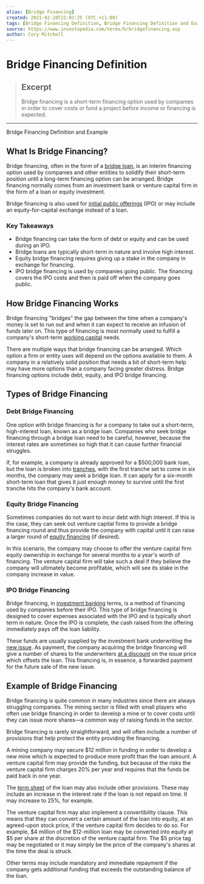 ```yaml
---
alias: [Bridge Financing]
created: 2021-02-28T22:03:25 (UTC +11:00)
tags: [Bridge Financing Definition, Bridge Financing Definition and Example]
source: https://www.investopedia.com/terms/b/bridgefinancing.asp
author: Cory Mitchell
---
```


# Bridge Financing Definition

> ## Excerpt
> Bridge financing is a short-term financing option used by companies in order to cover costs or fund a project before income or financing is expected.

---

Bridge Financing Definition and Example
## What Is Bridge Financing?

Bridge financing, often in the form of a [bridge loan](https://www.investopedia.com/terms/b/bridgeloan.asp), is an interim financing option used by companies and other entities to solidify their short-term position until a long-term financing option can be arranged. Bridge financing normally comes from an investment bank or venture capital firm in the form of a loan or equity investment.

Bridge financing is also used for [initial public offerings](https://www.investopedia.com/terms/i/ipo.asp) (IPO) or may include an equity-for-capital exchange instead of a loan.

### Key Takeaways

-   Bridge financing can take the form of debt or equity and can be used during an IPO.
-   Bridge loans are typically short-term in nature and involve high interest.
-   Equity bridge financing requires giving up a stake in the company in exchange for financing.
-   IPO bridge financing is used by companies going public. The financing covers the IPO costs and then is paid off when the company goes public.

## How Bridge Financing Works

Bridge financing "bridges" the gap between the time when a company's money is set to run out and when it can expect to receive an infusion of funds later on. This type of financing is most normally used to fulfill a company's short-term [working capital](https://www.investopedia.com/terms/w/workingcapital.asp) needs.

There are multiple ways that bridge financing can be arranged. Which option a firm or entity uses will depend on the options available to them. A company in a relatively solid position that needs a bit of short-term help may have more options than a company facing greater distress. Bridge financing options include debt, equity, and IPO bridge financing.

## Types of Bridge Financing

### Debt Bridge Financing

One option with bridge financing is for a company to take out a short-term, high-interest loan, known as a bridge loan. Companies who seek bridge financing through a bridge loan need to be careful, however, because the interest rates are sometimes so high that it can cause further financial struggles.

If, for example, a company is already approved for a $500,000 bank loan, but the loan is broken into [tranches](https://www.investopedia.com/terms/t/tranches.asp), with the first tranche set to come in six months, the company may seek a bridge loan. It can apply for a six-month short-term loan that gives it just enough money to survive until the first tranche hits the company's bank account.

### Equity Bridge Financing

Sometimes companies do not want to incur debt with high interest. If this is the case, they can seek out venture capital firms to provide a bridge financing round and thus provide the company with capital until it can raise a larger round of [equity financing](https://www.investopedia.com/terms/e/equityfinancing.asp) (if desired).

In this scenario, the company may choose to offer the venture capital firm equity ownership in exchange for several months to a year's worth of financing. The venture capital firm will take such a deal if they believe the company will ultimately become profitable, which will see its stake in the company increase in value.

### IPO Bridge Financing

Bridge financing, in [investment banking](https://www.investopedia.com/terms/i/investment-banking.asp) terms, is a method of financing used by companies before their IPO. This type of bridge financing is designed to cover expenses associated with the IPO and is typically short term in nature. Once the IPO is complete, the cash raised from the offering immediately pays off the loan liability.

These funds are usually supplied by the investment bank underwriting the [new issue](https://www.investopedia.com/terms/n/newissue.asp). As payment, the company acquiring the bridge financing will give a number of shares to the underwriters [at a discount](https://www.investopedia.com/terms/a/at-a-discount.asp) on the issue price which offsets the loan. This financing is, in essence, a forwarded payment for the future sale of the new issue.

## Example of Bridge Financing

Bridge financing is quite common in many industries since there are always struggling companies. The mining sector is filled with small players who often use bridge financing in order to develop a mine or to cover costs until they can issue more shares—a common way of raising funds in the sector.

Bridge financing is rarely straightforward, and will often include a number of provisions that help protect the entity providing the financing.

A mining company may secure $12 million in funding in order to develop a new mine which is expected to produce more profit than the loan amount. A venture capital firm may provide the funding, but because of the risks the venture capital firm charges 20% per year and requires that the funds be paid back in one year.

The [term sheet](https://www.investopedia.com/terms/t/termsheet.asp) of the loan may also include other provisions. These may include an increase in the interest rate if the loan is not repaid on time. It may increase to 25%, for example.

The venture capital firm may also implement a convertibility clause. This means that they can convert a certain amount of the loan into equity, at an agreed-upon stock price, if the venture capital firm decides to do so. For example, $4 million of the $12-million loan may be converted into equity at $5 per share at the discretion of the venture capital firm. The $5 price tag may be negotiated or it may simply be the price of the company's shares at the time the deal is struck.

Other terms may include mandatory and immediate repayment if the company gets additional funding that exceeds the outstanding balance of the loan.
